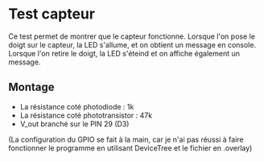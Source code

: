 # Test capteur


Ce test permet de montrer que le capteur fonctionne. 
Lorsque l'on pose le doigt sur le capteur, la LED s'allume, et on obtient un message en console. 
Lorsque l'on retire le doigt, la LED s'éteind et on affiche également un message. 

## Montage     

- La résistance coté photodiode : 1k
- La résistance coté phototransistor : 47k
- V_out branché sur le PIN 29 (D3)

(La configuration du GPIO se fait à la main, car je n'ai pas réussi à faire fonctionner
le programme en utilisant DeviceTree et le fichier en .overlay)


